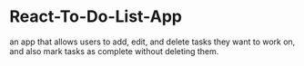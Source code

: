 # React-To-Do-List-App


 an app that allows users to add, edit, and delete tasks they want to work on, and also mark tasks as complete without deleting them.
